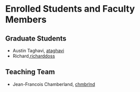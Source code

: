 # Enrolled Students and Faculty Members


## Graduate Students

* Austin Taghavi, [ataghavi](https://github.com/ATaghavi)
* Richard,[richarddoss](https://github.com/richarddoss)

## Teaching Team

* Jean-Francois Chamberland, [chmbrlnd](https://github.com/chmbrlnd)

